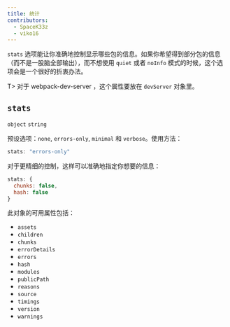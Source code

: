 ```yaml
---
title: 统计
contributors:
  - SpaceK33z
  - viko16
---
```


`stats` 选项能让你准确地控制显示哪些包的信息。如果你希望得到部分包的信息（而不是一股脑全部输出），而不想使用 `quiet` 或者 `noInfo` 模式的时候，这个选项会是一个很好的折衷办法。

T> 对于 webpack-dev-server ，这个属性要放在 `devServer` 对象里。

## `stats`

`object` `string`

预设选项：`none`, `errors-only`, `minimal` 和 `verbose`。使用方法：

```js
stats: "errors-only"
```

对于更精细的控制，这样可以准确地指定你想要的信息：

```js
stats: {
  chunks: false,
  hash: false
}
```

此对象的可用属性包括：

* `assets`
* `children`
* `chunks`
* `errorDetails`
* `errors`
* `hash`
* `modules`
* `publicPath`
* `reasons`
* `source`
* `timings`
* `version`
* `warnings`
